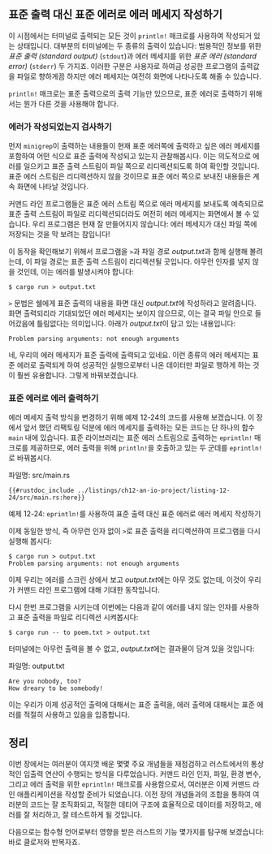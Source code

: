 ## 표준 출력 대신 표준 에러로 에러 메세지 작성하기

이 시점에서는 터미널로 출력되는 모든 것이 `println!` 매크로를 사용하여
작성되거 있는 상태입니다. 대부분의 터미널에는 두 종류의 출력이 있습니다:
범용적인 정보를 위한 *표준 출력 (standard output)* (`stdout`)과
에러 메세지를 위한 *표준 에러 (standard error)* (`stderr`) 두 가지죠.
이러한 구분은 사용자로 하여금 성공한 프로그램의 출력값을 파일로 향하게끔
하지만 에러 메세지는 여전히 화면에 나타나도록 해줄 수 있습니다.

`println!` 매크로는 표준 출력으로의 출력 기능만 있으므로, 표준 에러로
출력하기 위해서는 뭔가 다른 것을 사용해야 합니다.

### 에러가 작성되었는지 검사하기

먼저 `minigrep`이 출력하는 내용들이 현재 표준 에러쪽에 출력하고
싶은 에러 메세지를 포함하여 어떤 식으로 표준 출력에 작성되고 있는지
관찰해봅시다. 이는 의도적으로 에러를 일으키고 표준 출력 스트림이
파일 쪽으로 리디렉션되도록 하여 확인할 것입니다. 표준 에러 스트림은
리디렉션하지 않을 것이므로 표준 에러 쪽으로 보내진 내용들은 계속
화면에 나타날 것입니다.

커맨드 라인 프로그램들은 표준 에러 스트림 쪽으로 에러 메세지를 보내도록
예측되므로 표준 출력 스트림이 파일로 리디렉션되더라도 여전히 에러 메세지는
화면에서 볼 수 있습니다. 우리 프로그램은 현재 잘 만들어지지 않습니다:
에러 메세지가 대신 파일 쪽에 저장되는 것을 막 보려는 참입니다!

이 동작을 확인해보기 위해서 프로그램을 `>`과 파일 경로 *output.txt*과 함께
실행해 볼려는데, 이 파일 경로는 표준 출력 스트림이 리디렉션될 곳입니다.
아무런 인자를 넣지 않을 것인데, 이는 에러를 발생시켜야 합니다:

```console
$ cargo run > output.txt
```

`>` 문법은 쉘에게 표준 출력의 내용을 화면 대신 *output.txt*에
작성하라고 알려줍니다. 화면 출력되리라 기대되었던 에러 메세지는
보이지 않으므로, 이는 결국 파일 안으로 들어갔음에 틀림없다는
의미입니다. 아래가 *output.txt*이 담고 있는 내용입니다:

```text
Problem parsing arguments: not enough arguments
```

네, 우리의 에러 메세지가 표준 출력에 출력되고 있네요. 이런 종류의 에러
메세지는 표준 에러로 출력되게 하여 성공적인 실행으로부터 나온 데이터만
파일로 행하게 하는 것이 훨씬 유용합니다. 그렇게 바꿔보겠습니다.

### 표준 에러로 에러 출력하기

에러 메세지 출력 방식을 변경하기 위해 예제 12-24의 코드를 사용해
보겠습니다. 이 장에서 앞서 했던 리팩토링 덕분에 에러 메세지를 출력하는
모든 코드는 단 하나의 함수 `main` 내에 있습니다. 표준 라이브러리는
표준 에러 스트림으로 출력하는 `eprintln!` 매크로를 제공하므로, 에러
출력을 위해 `println!`을 호출하고 있는 두 군데를 `eprintln!`로
바꿔봅시다.

<span class="filename">파일명: src/main.rs</span>

```rust,ignore
{{#rustdoc_include ../listings/ch12-an-io-project/listing-12-24/src/main.rs:here}}
```

<span class="caption">예제 12-24: `eprintln!`를 사용하여 표준 출력 대신
표준 에러로 에러 메세지 작성하기</span>

이제 동일한 방식, 즉 아무런 인자 없이 `>`로 표준 출력을 리디렉션하여
프로그램을 다시 실행해 봅시다:

```console
$ cargo run > output.txt
Problem parsing arguments: not enough arguments
```

이제 우리는 에러를 스크린 상에서 보고 *output.txt*에는 아무 것도 없는데,
이것이 우리가 커맨드 라인 프로그램에 대해 기대한 동작입니다.

다시 한번 프로그램을 시키는데 이번에는 다음과 같이 에러를 내지 않는 인자를
사용하고 표준 출력을 파일로 리디렉션 시켜봅시다:

```console
$ cargo run -- to poem.txt > output.txt
```

터미널에는 아무런 출력을 볼 수 없고, *output.txt*에는 결과물이
담겨 있을 것입니다:

<span class="filename">파일명: output.txt</span>

```text
Are you nobody, too?
How dreary to be somebody!
```

이는 우리가 이제 성공적인 출력에 대해서는 표준 출력을, 에러 출력에 대해서는
표준 에러를 적절히 사용하고 있음을 입증합니다.

## 정리

이번 장에서는 여러분이 여지껏 배운 몇몇 주요 개념들을 재점검하고 러스트에서의
통상적인 입출력 연산이 수행되는 방식을 다루었습니다. 커맨드 라인 인자, 파일,
환경 변수, 그리고 에러 출력을 위한 `eprintln!` 매크로를 사용함으로서,
여러분은 이제 커맨드 라인 애플리케이션을 작성할 준비가 되었습니다.
이전 장의 개념들과의 조합을 통하여 여러분의 코드는 잘 조직화되고,
적절한 데티어 구조에 효율적으로 데이터를 저장하고, 에러를 잘
처리하고, 잘 테스트하게 될 것입니다.

다음으로는 함수형 언어로부터 영향을 받은 러스트의 기능 몇가지를 탐구해
보겠습니다: 바로 클로저와 반복자죠.

